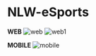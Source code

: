 # NLW-eSports

<strong>WEB</strong>
![web](https://user-images.githubusercontent.com/95389196/192070625-65b915f8-2dc2-4740-94fa-a05ab60fccf4.png)
![web1](https://user-images.githubusercontent.com/95389196/192070627-d78da2b4-36d7-4379-a060-e5eb1c326009.png)

<strong>MOBILE</strong>
![mobile](https://user-images.githubusercontent.com/95389196/192070636-837ffbb9-16e8-40e5-b197-a90e6df2192d.png)
